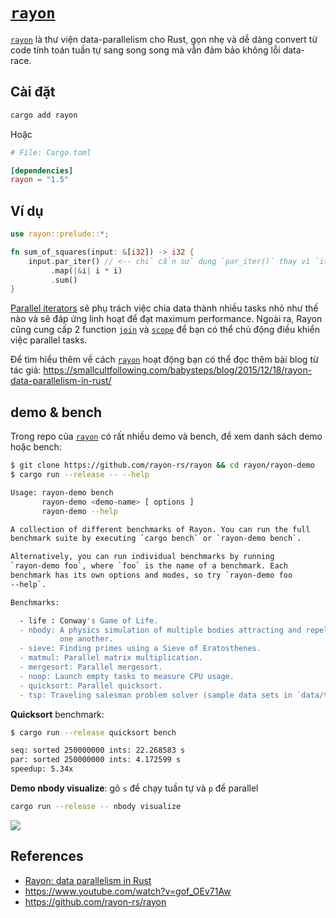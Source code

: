 # [`rayon`]

[`rayon`] là thư viện data-parallelism cho Rust, gọn nhẹ và dễ dàng convert từ
code tính toán tuần tự sang song song mà vẫn đảm bảo không lỗi data-race. 

## Cài đặt

```bash
cargo add rayon
```

Hoặc

```toml
# File: Cargo.toml

[dependencies]
rayon = "1.5"
```

## Ví dụ

```rust
use rayon::prelude::*;

fn sum_of_squares(input: &[i32]) -> i32 {
    input.par_iter() // <-- chỉ cần sử dụng `par_iter()` thay vì `iter()`!
         .map(|&i| i * i)
         .sum()
}
```

[Parallel iterators](https://docs.rs/rayon/*/rayon/iter/index.html)
sẽ phụ trách việc chia data thành nhiều tasks nhỏ như thế nào và sẽ
đáp ứng linh hoạt để đạt maximum performance. 
Ngoài ra, Rayon cũng cung cấp 2 function [`join`] và [`scope`] để bạn 
có thể chủ động điều khiển việc parallel tasks.


Để tìm hiểu thêm về cách [`rayon`] hoạt động bạn có thể đọc thêm bài blog từ tác giả: 
<https://smallcultfollowing.com/babysteps/blog/2015/12/18/rayon-data-parallelism-in-rust/>

## demo & bench

Trong repo của [`rayon`] có rất nhiều demo và bench, để xem danh sách demo hoặc bench:

```bash
$ git clone https://github.com/rayon-rs/rayon && cd rayon/rayon-demo 
$ cargo run --release -- --help

Usage: rayon-demo bench
       rayon-demo <demo-name> [ options ]
       rayon-demo --help

A collection of different benchmarks of Rayon. You can run the full
benchmark suite by executing `cargo bench` or `rayon-demo bench`.

Alternatively, you can run individual benchmarks by running
`rayon-demo foo`, where `foo` is the name of a benchmark. Each
benchmark has its own options and modes, so try `rayon-demo foo
--help`.

Benchmarks:

  - life : Conway's Game of Life.
  - nbody: A physics simulation of multiple bodies attracting and repelling
           one another.
  - sieve: Finding primes using a Sieve of Eratosthenes.
  - matmul: Parallel matrix multiplication.
  - mergesort: Parallel mergesort.
  - noop: Launch empty tasks to measure CPU usage.
  - quicksort: Parallel quicksort.
  - tsp: Traveling salesman problem solver (sample data sets in `data/tsp`).
```

**Quicksort** benchmark:

```bash
$ cargo run --release quicksort bench

seq: sorted 250000000 ints: 22.268583 s
par: sorted 250000000 ints: 4.172599 s
speedup: 5.34x
```

**Demo nbody visualize**: gõ `s` để chạy tuần tự và `p` để parallel

```bash
cargo run --release -- nbody visualize
```

![](https://i.imgur.com/cF6Euyf.png)

## References

- [Rayon: data parallelism in Rust](https://smallcultfollowing.com/babysteps/blog/2015/12/18/rayon-data-parallelism-in-rust/)
- <https://www.youtube.com/watch?v=gof_OEv71Aw>
- <https://github.com/rayon-rs/rayon>


[`rayon`]: https://github.com/rayon-rs/rayon
[`join`]: https://docs.rs/rayon/*/rayon/fn.join.html
[`scope`]: https://docs.rs/rayon/*/rayon/fn.scope.html
